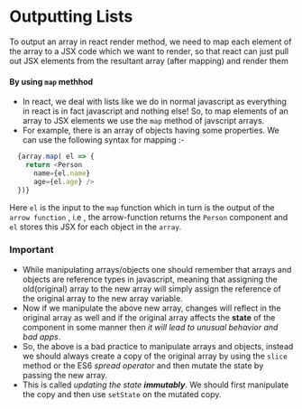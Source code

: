 # Outputting Lists

To output an array in react render method, we need to map each element of the array to a JSX code which we want to render, so that react can just 
pull out JSX elements from the resultant array (after mapping) and render them

#### By using `map` methhod
- In react, we deal with lists like we do in normal javascript as everything in react is in fact javascript and nothing else! So, to map
elements of an array to JSX elements we use the `map` method of javscript arrays.
- For example, there is an array of objects having some properties. We can use the following syntax for mapping :-

```javascript
  {array.map( el => {
    return <Person
      name={el.name}
      age={el.age} />
  })}  
```

Here `el` is the input to the `map` function which in turn is the output of the `arrow function` , i.e , the arrow-function returns the
`Person` component and `el` stores this JSX for each object in the `array`.

### Important
- While manipulating arrays/objects one should remember that arrays and objects are reference types in javascript, meaning that assigning 
the old(original) array to the new array will simply assign the reference of the original array to the new array variable.
- Now if we manipulate the above new array, changes will reflect in the original array as well and if the original array affects the **state**
of the component in some manner then *it will lead to unusual behavior and bad apps*.
- So, the above is a bad practice to manipulate arrays and objects, instead we should always create a copy of the original array by using 
the `slice` method or the ES6 *spread operator* and then mutate the state by passing the new array.
- This is called *updating the state **immutably***. We should first manipulate the copy and then use `setState` on the mutated copy. 
